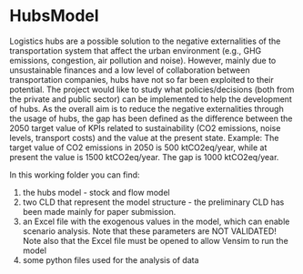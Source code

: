 # HubsModel
Logistics hubs are a possible solution to the negative externalities of the transportation system that affect the urban environment (e.g., GHG emissions, congestion, air pollution and noise). However, mainly due to unsustainable finances and a low level of collaboration between transportation companies, hubs have not so far been exploited to their potential. The project would like to study what policies/decisions (both from the private and public sector) can be implemented to help the development of hubs. As the overall aim is to reduce the negative externalities through the usage of hubs, the gap has been defined as the difference between the 2050 target value of KPIs related to sustainability (CO2 emissions, noise levels, transport costs) and the value at the present state.
Example: The target value of CO2 emissions in 2050 is 500 ktCO2eq/year, while at present the value is 1500 ktCO2eq/year. The gap is 1000 ktCO2eq/year.

In this working folder you can find: 
1) the hubs model - stock and flow model
2) two CLD that represent the model structure - the preliminary CLD has been made mainly for paper submission.
3) an Excel file with the exogenous values in the model, which can enable scenario analysis. Note that these parameters are NOT VALIDATED! Note also that the Excel file must be opened to allow Vensim to run the model
4) some python files used for the analysis of data
